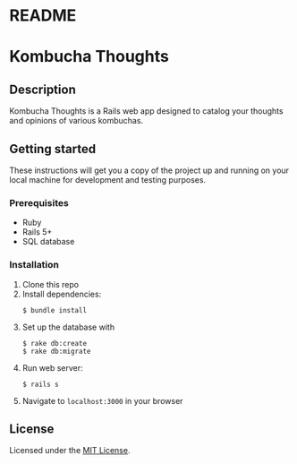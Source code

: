 # README

# Kombucha Thoughts

## Description

Kombucha Thoughts is a Rails web app designed to catalog your thoughts and opinions of various kombuchas. 

## Getting started
These instructions will get you a copy of the project up and running on your local machine for development and testing purposes.

### Prerequisites

- Ruby
- Rails 5+
- SQL database

### Installation
1. Clone this repo
2. Install dependencies:
   ```
   $ bundle install
   ```
3. Set up the database with 
    ```
    $ rake db:create
    $ rake db:migrate
    ```
4. Run web server:
    ```
    $ rails s
    ```
5. Navigate to `localhost:3000` in your browser

## License
Licensed under the [MIT License](https://opensource.org/licenses/MIT).
